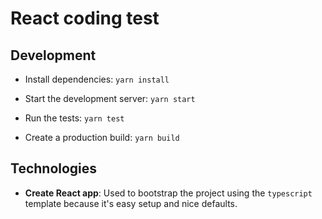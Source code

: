 # React coding test

## Development

* Install dependencies: `yarn install`
* Start the development server: `yarn start`

* Run the tests: `yarn test`

* Create a production build: `yarn build`

## Technologies

* **Create React app**: Used to bootstrap the project using the `typescript` template because it's easy setup and nice defaults.